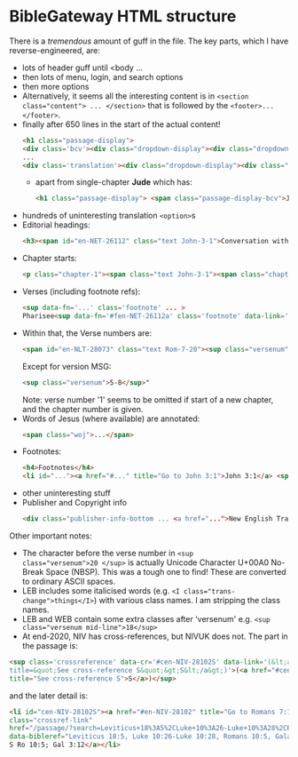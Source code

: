 # BibleGateway HTML structure

There is a _tremendous_ amount of guff in the file. The key parts, which I have reverse-engineered, are:
- lots of header guff until <body ...
- then lots of menu, login, and search options
- then more options
- Alternatively, it seems all the interesting content is in `<section class="content"> ... </section>` that is followed by the `<footer>...</footer>`.
- finally after 650 lines in the start of the actual content!
    ```html
    <h1 class="passage-display">
    <div class='bcv'><div class="dropdown-display"><div class="dropdown-display-text">John 3:1-3</div></div></div>
    ...
    <div class='translation'><div class="dropdown-display"><div class="dropdown-display-text">New English Translation (NET Bible)</div></div></div></h1>
    ```
  - apart from single-chapter **Jude** which has: 
    ```html
    <h1 class="passage-display"> <span class="passage-display-bcv">Jude</span> <span class="passage-display-version">New International Version - UK (NIVUK)</span></h1>
    ```
- hundreds of uninteresting translation `<option>`s
- Editorial headings:
  ```html
  <h3><span id="en-NET-26112" class="text John-3-1">Conversation with Nicodemus</span></h3>
  ```
- Chapter starts:
    ```html
    <p class="chapter-1"><span class="text John-3-1"><span class="chapternum">3 </span>
    ```
- Verses (including footnote refs):
    ```html
    <sup data-fn='...' class='footnote' ... >
  Pharisee<sup data-fn='#fen-NET-26112a' class='footnote' data-link='[&lt;a href=&quot;#fen-NET-26112a&quot; title=&quot;See footnote a&quot;&gt;a&lt;/a&gt;]'>[<a href="#fen-NET-26112a" title="See footnote a">a</a>]</sup> named Nicodemus, who was a member of the Jewish ruling council,<sup data-fn='#fen-NET-26112b' class='footnote' data-link='[&lt;a href=&quot;#fen-NET-26112b&quot; title=&quot;See footnote b&quot;&gt;b&lt;/a&gt;]'>[<a href="#fen-NET-26112b" title="See footnote b">b</a>]</sup> </span> <span id="en-NET-26113" class="text John-3-2"><sup class="versenum">2 </sup>came to Jesus<sup data-fn='#fen-NET-26113c' class='footnote' data-link='[&lt;a href=&quot;#fen-NET-26113c&quot; title=&quot;See footnote c&quot;&gt;c&lt;/a&gt;]'>[<a href="#fen-NET-26113c" title="See footnote c">c</a>]</sup> at night<sup data-fn='#fen-NET-26113d' class='footnote' data-link='[&lt;a href=&quot;#fen-NET-26113d&quot; title=&quot;See footnote d&quot;&gt;d&lt;/a&gt;]'>[<a href="#fen-NET-26113d" title="See footnote d">d</a>]</sup> and said to him, “Rabbi, we know that you are a teacher who has come from God. For no one could perform the miraculous signs<sup data-fn='#fen-NET-26113e' class='footnote' data-link='[&lt;a href=&quot;#fen-NET-26113e&quot; title=&quot;See footnote e&quot;&gt;e&lt;/a&gt;]'>[<a href="#fen-NET-26113e" title="See footnote e">e</a>]</sup> that you do unless God is with him.” </span> <span id="en-NET-26114" class="text John-3-3"><sup class="versenum">3 </sup>Jesus replied,<sup data-fn='#fen-NET-26114f' class='footnote' data-link='[&lt;a href=&quot;#fen-NET-26114f&quot; title=&quot;See footnote f&quot;&gt;f&lt;/a&gt;]'>[<a href="#fen-NET-26114f" title="See footnote f">f</a>]</sup> “I tell you the solemn truth,<sup data-fn='#fen-NET-26114g' class='footnote' data-link='[&lt;a href=&quot;#fen-NET-26114g&quot; title=&quot;See footnote g&quot;&gt;g&lt;/a&gt;]'>[<a href="#fen-NET-26114g" title="See footnote g">g</a>]</sup> unless a person is born from above,<sup data-fn='#fen-NET-26114h' class='footnote' data-link='[&lt;a href=&quot;#fen-NET-26114h&quot; title=&quot;See footnote h&quot;&gt;h&lt;/a&gt;]'>[<a href="#fen-NET-26114h" title="See footnote h">h</a>]</sup> he cannot see the kingdom of God.”<sup data-fn='#fen-NET-26114i' class='footnote' data-link='[&lt;a href=&quot;#fen-NET-26114i&quot; title=&quot;See footnote i&quot;&gt;i&lt;/a&gt;]'>[<a href="#fen-NET-26114i" title="See footnote i">i</a>]</sup> </span> </p>
  ```
- Within that, the Verse numbers are:
    ```html
    <span id="en-NLT-28073" class="text Rom-7-20"><sup class="versenum">20 </sup>
    ```
    Except for version MSG:
    ```html
    <sup class="versenum">5-8</sup>"
    ```
    Note: verse number '1' seems to be omitted if start of a new chapter, and the chapter number is given.
- Words of Jesus (where available) are annotated:
    ```html
    <span class="woj">...</span>
    ```
- Footnotes:
    ```html
    <h4>Footnotes</h4>
  <li id="..."><a href="#..." title="Go to John 3:1">John 3:1</a> <span class='footnote-text'>..text....</span></li>
  ```
- other uninteresting stuff
- Publisher and Copyright info
    ```html
    <div class="publisher-info-bottom ... <a href="...">New English Translation</a> (NET)</strong> <p>NET Bible® copyright ©1996-2017 by Biblical Studies Press, L.L.C. http://netbible.com All rights reserved.</p></div></div>
    ```

Other important notes:
- The character before the verse number in `<sup class="versenum">20 </sup>` is actually Unicode Character U+00A0 No-Break Space (NBSP). This was a tough one to find! These are converted to ordinary ASCII spaces.
- LEB includes some italicised words (e.g. `<I class="trans-change">things</I>`) with various class names. I am stripping the class names.
- LEB and WEB contain some extra classes after 'versenum' e.g. `<sup class="versenum mid-line">18</sup>`
- At end-2020, NIV has cross-references, but NIVUK does not. The part in the passage is:
```html
<sup class='crossreference' data-cr='#cen-NIV-28102S' data-link='(&lt;a href=&quot;#cen-NIV-28102S&quot;
title=&quot;See cross-reference S&quot;&gt;S&lt;/a&gt;)'>(<a href="#cen-NIV-28102S" 
title="See cross-reference S">S</a>)</sup>
```
  and the later detail is:
```html
<li id="cen-NIV-28102S"><a href="#en-NIV-28102" title="Go to Romans 7:10">Romans 7:10</a> : <a
class="crossref-link"
href="/passage/?search=Leviticus+18%3A5%2CLuke+10%3A26-Luke+10%3A28%2CRomans+10%3A5%2CGalatians+3%3A12&version=NIV"
data-bibleref="Leviticus 18:5, Luke 10:26-Luke 10:28, Romans 10:5, Galatians 3:12">Lev 18:5; Lk 10:26-28;
S Ro 10:5; Gal 3:12</a></li>
```

